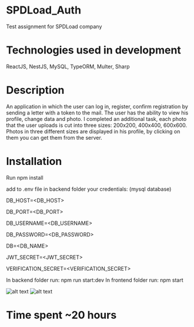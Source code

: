 # SPDLoad_Auth
Test assignment for SPDLoad company

# Technologies used in development

ReactJS, NestJS, MySQL, TypeORM, Multer, Sharp

# Description

An application in which the user can log in, register, confirm registration by sending a letter with a token to the mail. The user has the ability to view his profile, change data and photo. I completed an additional task, each photo that the user uploads is cut into three sizes: 200x200, 400x400, 600x600. Photos in three different sizes are displayed in his profile, by clicking on them you can get them from the server.

# Installation

Run npm install

add to .env file in backend folder your credentials: (mysql database)

DB_HOST=<DB_HOST>

DB_PORT=<DB_PORT>

DB_USERNAME=<DB_USERNAME>

DB_PASSWORD=<DB_PASSWORD>

DB=<DB_NAME>

JWT_SECRET=<JWT_SECRET>

VERIFICATION_SECRET=<VERIFICATION_SECRET>

In backend folder run: npm run start:dev
In frontend folder run: npm start

![alt text](https://user-images.githubusercontent.com/72016991/217929773-4b526e03-9b8e-4998-a36c-9a5185d4c1c3.png)
![alt text](https://user-images.githubusercontent.com/72016991/217929782-6de033e1-fbaf-467d-82d3-60434670bf1e.png)

# Time spent ~20 hours
